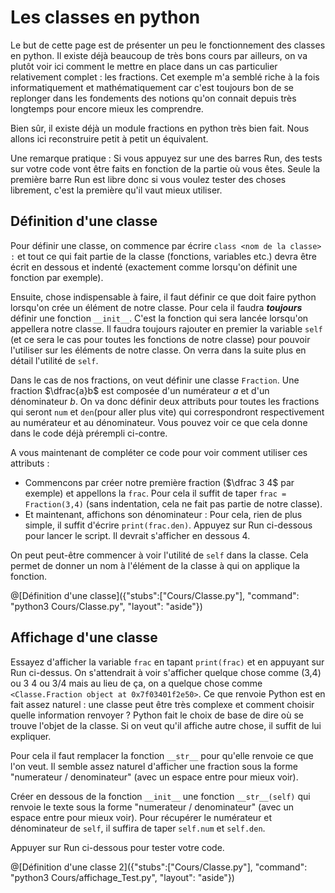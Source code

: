 # Les classes en python

Le but de cette page est de présenter un peu le fonctionnement des classes en python. Il existe déjà beaucoup de très bons cours par ailleurs, on va plutôt voir ici comment le mettre en place dans un cas particulier relativement complet : les fractions.  Cet exemple m'a semblé riche à la fois informatiquement et mathématiquement car c'est toujours bon de se replonger dans les fondements des notions qu'on connait depuis très longtemps pour encore mieux les comprendre.

Bien sûr, il existe déjà un module fractions en python très bien fait. Nous allons ici reconstruire petit à petit un équivalent.

Une remarque pratique : Si vous appuyez sur une des barres Run, des tests sur votre code vont être faits en fonction de la partie où vous êtes. Seule la première barre Run est libre donc si vous voulez tester des choses librement, c'est la première qu'il vaut mieux utiliser.

## Définition d'une classe

Pour définir une classe, on commence par écrire `class <nom de la classe> :` et tout ce qui fait partie de la classe (fonctions, variables etc.) devra être écrit en dessous et indenté (exactement comme lorsqu'on définit une fonction par exemple).

Ensuite, chose indispensable à faire, il faut définir ce que doit faire python lorsqu'on crée un élément de notre classe. Pour cela il faudra ***toujours*** définir une fonction `__init__`. C'est la fonction qui sera lancée lorsqu'on appellera notre classe. Il faudra toujours rajouter en premier la variable `self` (et ce sera le cas pour toutes les fonctions de notre classe) pour pouvoir l'utiliser sur les éléments de notre classe. On verra dans la suite plus en détail l'utilité de `self`. 

Dans le cas de nos fractions, on veut définir une classe `Fraction`. Une fraction $`\dfrac{a}b`$ est composée d'un numérateur $`a`$ et d'un dénominateur $`b`$. On va donc définir deux attributs pour toutes les fractions qui seront `num` et `den`(pour aller plus vite) qui correspondront respectivement au numérateur et au dénominateur. Vous pouvez voir ce que cela donne dans le code déjà prérempli ci-contre.

A vous maintenant de compléter ce code pour voir comment utiliser ces attributs :

- Commencons par créer notre première fraction ($`\dfrac 3 4`$ par exemple) et appellons la `frac`. Pour cela il suffit de taper `frac = Fraction(3,4)` (sans indentation, cela ne fait pas partie de notre classe).
- Et maintenant, affichons son dénominateur : Pour cela, rien de plus simple, il suffit d'écrire `print(frac.den)`. Appuyez sur Run ci-dessous pour lancer le script. Il devrait s'afficher en dessous 4.

On peut peut-être commencer à voir l'utilité de `self` dans la classe. Cela permet de donner un nom à l'élément de la classe à qui on applique la fonction.

@[Définition d'une classe]({"stubs":["Cours/Classe.py"], "command": "python3 Cours/Classe.py", "layout": "aside"})

## Affichage d'une classe

Essayez d'afficher la variable `frac` en tapant `print(frac)` et en appuyant sur Run ci-dessus. On s'attendrait à voir s'afficher quelque chose comme (3,4) ou 3 4 ou 3/4 mais au lieu de ça, on a quelque chose comme `<Classe.Fraction object at 0x7f03401f2e50>`. Ce que renvoie Python est en fait assez naturel : une classe peut être très complexe et comment choisir quelle information renvoyer ? Python fait le choix de base de dire où se trouve l'objet de la classe. Si on veut qu'il affiche autre chose, il suffit de lui expliquer.

Pour cela il faut remplacer la fonction `__str__` pour qu'elle renvoie ce que l'on veut. Il semble assez naturel d'afficher une fraction sous la forme "numerateur / denominateur" (avec un espace entre pour mieux voir).

Créer en dessous de la fonction `__init__` une fonction `__str__(self)` qui renvoie le texte sous la forme "numerateur / denominateur" (avec un espace entre pour mieux voir). Pour récupérer le numérateur et dénominateur de `self`, il suffira de taper `self.num` et `self.den`.

Appuyer sur Run ci-dessous pour tester votre code.

@[Définition d'une classe 2]({"stubs":["Cours/Classe.py"], "command": "python3 Cours/affichage_Test.py", "layout": "aside"})
